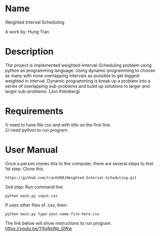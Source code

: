 # Name
Weighted Interval Scheduling<br/>

A work by: Hung Tran

# Description
The project is implemented weighted-Interval-Scheduling problem using python as programming language. Using dynamic programming to choose as many with none overlapping intervals as possible to get biggest weighted in interval. Dynamic programming is break up a problem into a series of overlapping sub-problems and build up solutions to larger and larger sub-problems. (Jon Kleinberg)

# Requirements
1/ need to have file csv and with title on the first line. <br />
2/ need python to run program.

# User Manual
Once a person clones this to the computer, there are several steps to test.
1st step: Clone this
```
https://github.com/tranhd98/Weighted-Interval-Scheduling.git
```
2nd step: Run command line
```
python main.py input.csv
```
If uses other files of .csv, then:
```
python main.py type-your-name-file-here.csv
```
The link below will show instructions to run program.<br/>
https://youtu.be/YXg8qWp_GWw

